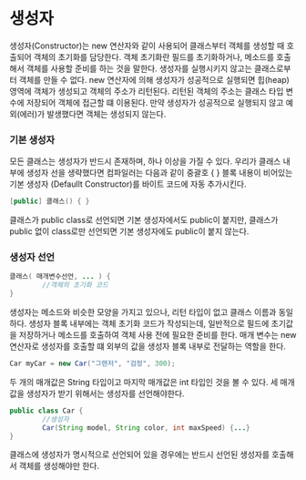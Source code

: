 # 생성자

생성자(Constructor)는 new 연산자와 같이 사용되어 클래스부터 객체를 생성할 때 호출되어 객체의 초기화를 담당한다. 객체 초기화란 필드를 초기화하거나, 메소드를 호출해서 객체를 사용할 준비를 하는 것을 말한다. 생성자를 실행시키지 않고는 클래스로부터 객체를 만들 수 없다. new 연산자에 의해 생성자가 성공적으로 실행되면 힙(heap) 영역에 객체가 생성되고 객체의 주소가 리턴된다. 리턴된 객체의 주소는 클래스 타입 변수에 저장되어 객체에 접근할 떄 이용된다. 만약 생성자가 성공적으로 실행되지 않고 예외(에러)가 발생했다면 객체는 생성되지 않는다.

### 기본 생성자

모든 클래스는 생성자가 반드시 존재하며, 하나 이상을 가질 수 있다. 우리가 클래스 내부에 생성자 선을 생략했다면 컴파일러는 다음과 같이 중괄호 { } 블록 내용이 비어있는 기본 생성자 (Defaullt Constructor)를 바이트 코드에 자동 추가시킨다.

```java
[public] 클래스() { }
```

클래스가 public class로 선언되면 기본 생성자에서도 public이 붙지만, 클래스가 public 없이 class로만 선언되면 기본 생성자에도 public이 붙지 않는다. 

### 생성자 선언

```java
클래스( 매개변수선언, ... ) {
		//객체의 초기화 코드
}
```

생성자는 메소드와 비슷한 모양을 가지고 있으나, 리턴 타입이 없고 클래스 이름과 동일하다. 생성자 블록 내부에는 객체 초기화 코드가 작성되는데, 일반적으로 필드에 초기값을 저장하거나 메소드를 호출하여 객체 사용 전에 필요한 준비를 한다. 매개 변수는 new 연산자로 생성자를 호출할 떄 외부의 값을 생성자 블록 내부로 전달하는 역할을 한다. 

```java
Car myCar = new Car("그랜저", "검정", 300);
```

두 개의 매개값은 String 타입이고 마지막 매개값은 int 타입인 것을 볼 수 있다. 세 매개값을 생성자가 받기 위해서는 생성자를 선언해야한다.

```java
public class Car {
		//생성자
		Car(String model, String color, int maxSpeed) {...}
}
```

클래스에 생성자가 명시적으로 선언되어 있을 경우에는 반드시 선언된 생성자를 호출해서 객체를  생성해야만 한다.